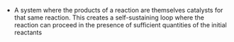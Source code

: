 - A system where the products of a reaction are themselves catalysts for that same reaction. This creates a self-sustaining loop where the reaction can proceed in the presence of sufficient quantities of the initial reactants 